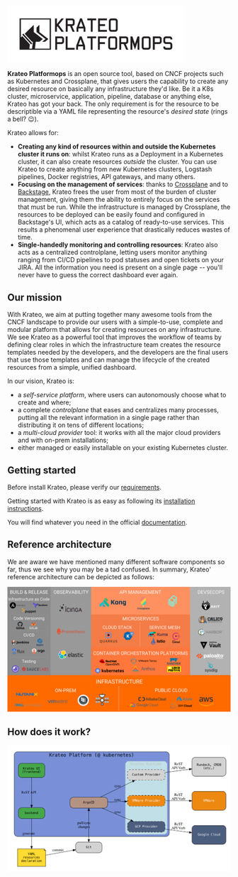 <img src="docs/media/logo.svg" alt="Krateo Platformops" width="400">

**Krateo Platformops** is an open source tool, based on CNCF projects such as Kubernetes and Crossplane, that gives users the capability to create any desired resource on basically any infrastructure they'd like. Be it a K8s cluster, microservice, application, pipeline, database or anything else, Krateo has got your back. The only requirement is for the resource to be descriptible via a YAML file representing the resource's _desired state_ (rings a bell? 😉).

Krateo allows for:

- **Creating any kind of resources within and outside the Kubernetes cluster it runs on**: whilst Krateo runs as a Deployment in a Kubernetes cluster, it can also create resources _outside_ the cluster. You can use Krateo to create anything from new Kubernetes clusters, Logstash pipelines, Docker registries, API gateways, and many others.
- **Focusing on the management of services**: thanks to [Crossplane](https://crossplane.io) and to [Backstage](https://backstage.io/), Krateo frees the user from most of the burden of cluster management, giving them the ability to entirely focus on the services that must be run. While the infrastructure is managed by Crossplane, the resources to be deployed can be easily found and configured in Backstage's UI, which acts as a catalog of ready-to-use services. This results a phenomenal user experience that drastically reduces wastes of time.
- **Single-handedly monitoring and controlling resources**: Krateo also acts as a centralized controlplane, letting users monitor anything ranging from CI/CD pipelines to pod statuses and open tickets on your JIRA. All the information you need is present on a single page -- you'll never have to guess the correct dashboard ever again.

## Our mission

With Krateo, we aim at putting together many awesome tools from the CNCF landscape to provide our users with a simple-to-use, complete and modular platform that allows for creating resources on any infrastructure. We see Krateo as a powerful tool that improves the workflow of teams by defining clear roles in which the infrastructure team creates the resource templates needed by the developers, and the developers are the final users that use those templates and can manage the lifecycle of the created resources from a simple, unified dashboard.

In our vision, Krateo is:

- a _self-service platform_, where users can autonomously choose what to create and where;
- a complete _controlplane_ that eases and centralizes many processes, putting all the relevant information in a single page rather than distributing it on tens of different locations;
- a _multi-cloud provider_ tool: it works with all the major cloud providers and with on-prem installations;
- either managed or easily installable on your existing Kubernetes cluster.

## Getting started

Before install Krateo, please verify our [requirements](./docs/REQUIREMENTS.md).

Getting started with Krateo is as easy as following its [installation instructions](./docs/INSTALL.md).

You will find whatever you need in the official <a href="https://docs.krateo.io/">documentation</a>.

## Reference architecture

We are aware we have mentioned many different software components so far, thus we see why you may be a tad confused. In summary, Krateo' reference architecture can be depicted as follows:

<img src="docs/media/reference_architecture.png" width="700px" alt="Reference architecture"/>

## How does it work?

<img src="docs/media/how_does_it_work.png" width="700px" alt="How does it work"/>
